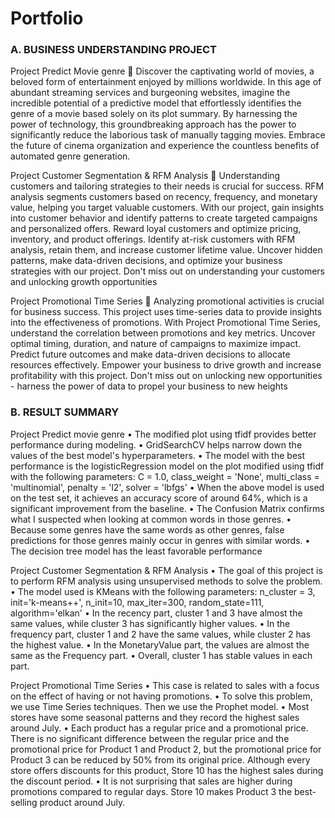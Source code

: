 # Portfolio



### **A.	BUSINESS UNDERSTANDING PROJECT**

Project Predict Movie genre
	Discover the captivating world of movies, a beloved form of entertainment enjoyed by millions worldwide. In this age of abundant streaming services and burgeoning websites, imagine the incredible potential of a predictive model that effortlessly identifies the genre of a movie based solely on its plot summary. By harnessing the power of technology, this groundbreaking approach has the power to significantly reduce the laborious task of manually tagging movies. Embrace the future of cinema organization and experience the countless benefits of automated genre generation.

Project Customer Segmentation & RFM Analysis
	Understanding customers and tailoring strategies to their needs is crucial for success. RFM analysis segments customers based on recency, frequency, and monetary value, helping you target valuable customers. With our project, gain insights into customer behavior and identify patterns to create targeted campaigns and personalized offers. Reward loyal customers and optimize pricing, inventory, and product offerings. Identify at-risk customers with RFM analysis, retain them, and increase customer lifetime value. Uncover hidden patterns, make data-driven decisions, and optimize your business strategies with our project. Don't miss out on understanding your customers and unlocking growth opportunities

Project Promotional Time Series
	Analyzing promotional activities is crucial for business success. This project uses time-series data to provide insights into the effectiveness of promotions. With Project Promotional Time Series, understand the correlation between promotions and key metrics. Uncover optimal timing, duration, and nature of campaigns to maximize impact. Predict future outcomes and make data-driven decisions to allocate resources effectively. Empower your business to drive growth and increase profitability with this project. Don't miss out on unlocking new opportunities - harness the power of data to propel your business to new heights


### **B.	RESULT SUMMARY**

Project Predict movie genre
•	The modified plot using tfidf provides better performance during modeling.
•	GridSearchCV helps narrow down the values of the best model's hyperparameters.
•	The model with the best performance is the logisticRegression model on the plot modified using tfidf with the following parameters:
C = 1.0, class_weight = 'None', multi_class = 'multinomial', penalty = 'l2', solver = 'lbfgs'
•	When the above model is used on the test set, it achieves an accuracy score of around 64%, which is a significant improvement from the baseline.
•	The Confusion Matrix confirms what I suspected when looking at common words in those genres.
•	Because some genres have the same words as other genres, false predictions for those genres mainly occur in genres with similar words.
•	The decision tree model has the least favorable performance

Project Customer Segmentation & RFM Analysis
•	The goal of this project is to perform RFM analysis using unsupervised methods to solve the problem.
•	The model used is KMeans with the following parameters:
n_cluster = 3, init='k-means++', n_init=10, max_iter=300, random_state=111, algorithm='elkan'
•	In the recency part, cluster 1 and 3 have almost the same values, while cluster 3 has significantly higher values.
•	In the frequency part, cluster 1 and 2 have the same values, while cluster 2 has the highest value.
•	In the MonetaryValue part, the values are almost the same as the Frequency part.
•	Overall, cluster 1 has stable values in each part.

Project Promotional Time Series
•	This case is related to sales with a focus on the effect of having or not having promotions.
•	To solve this problem, we use Time Series techniques. Then we use the Prophet model.
•	Most stores have some seasonal patterns and they record the highest sales around July.
•	Each product has a regular price and a promotional price. There is no significant difference between the regular price and the promotional price for Product 1 and Product 2, but the promotional price for Product 3 can be reduced by 50% from its original price. Although every store offers discounts for this product, Store 10 has the highest sales during the discount period.
•	It is not surprising that sales are higher during promotions compared to regular days. Store 10 makes Product 3 the best-selling product around July.

